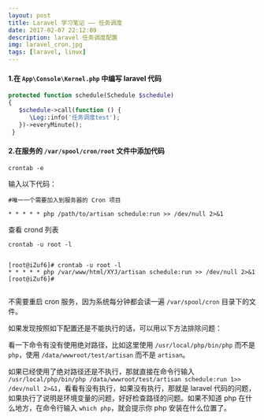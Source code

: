 ```yaml
---
layout: post
title: Laravel 学习笔记 —— 任务调度
date: 2017-02-07 22:12:09
description: laravel 任务调度配置
img: laravel_cron.jpg
tags: [laravel, linux]
---
```


#### 1.在 `App\Console\Kernel.php` 中编写 laravel 代码
```php
protected function schedule(Schedule $schedule)
{
   $schedule->call(function () {
      \Log::info('任务调度test');
   })->everyMinute();
 }
```
	

#### 2.在服务的 `/var/spool/cron/root` 文件中添加代码
```shell
crontab -e
```

输入以下代码：
```shell
#唯一一个需要加入到服务器的 Cron 项目

* * * * * php /path/to/artisan schedule:run >> /dev/null 2>&1
```

	

查看 crond 列表
```shell
crontab -u root -l


[root@iZuf6]# crontab -u root -l
* * * * * php /var/www/html/XYJ/artisan schedule:run >> /dev/null 2>&1
[root@iZuf6]#
	
```


不需要重启 cron 服务，因为系统每分钟都会读一遍 `/var/spool/cron` 目录下的文件。

如果发现按照如下配置还是不能执行的话，可以用以下方法排除问题：

看一下命令有没有使用绝对路径，比如这里使用 `/usr/local/php/bin/php` 而不是 `php`，使用 `/data/wwwroot/test/artisan` 而不是 `artisan`。

如果已经使用了绝对路径还是不执行，那就直接在命令行输入 `/usr/local/php/bin/php /data/wwwroot/test/artisan schedule:run 1>> /dev/null 2>&1`，看看有没有执行，如果没有执行，那就是 laravel 代码的问题，
如果执行了说明是环境变量的问题，好好检查路径的问题。如果不知道 php 在什么地方，在命令行输入 `which php`，就会提示你 php 安装在什么位置了。